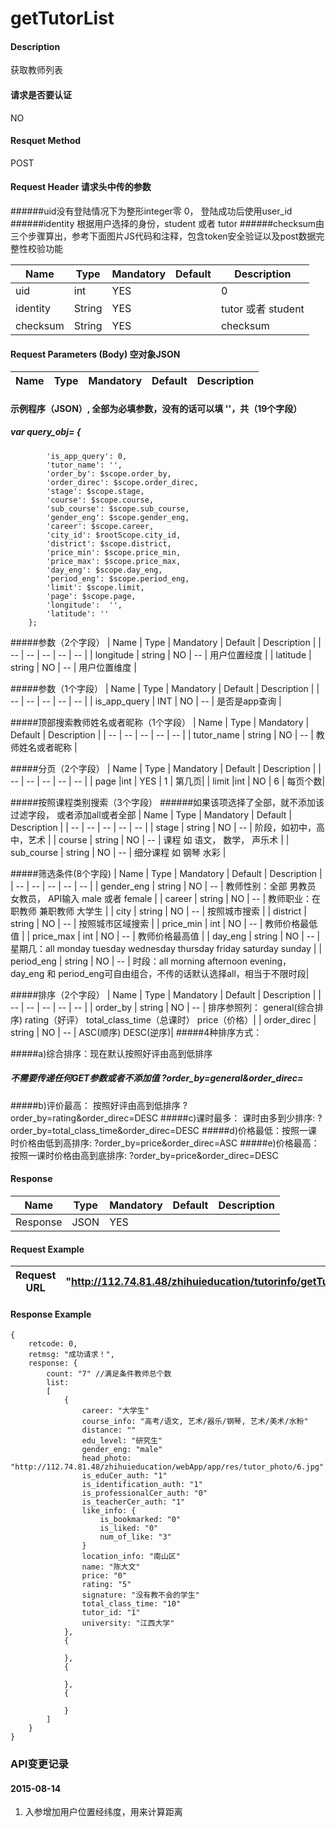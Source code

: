 # getTutorList

#### Description
获取教师列表


#### 请求是否要认证
NO


#### Resquet Method
POST


#### Request Header 请求头中传的参数
######uid没有登陆情况下为整形integer零 0， 登陆成功后使用user_id
######identity 根据用户选择的身份，student 或者 tutor
######checksum由三个步骤算出，参考下面图片JS代码和注释，包含token安全验证以及post数据完整性校验功能

| Name | Type | Mandatory | Default | Description |
| -- | -- | -- | -- | -- |
| uid | int | YES |  | 0 |
| identity    | String | YES |  | tutor 或者 student|
| checksum    | String | YES |  | checksum|


#### Request Parameters (Body) 空对象JSON

| Name | Type | Mandatory | Default | Description |
| -- | -- | -- | -- | -- |
####  示例程序（JSON）, 全部为必填参数，没有的话可以填 ''，共（19个字段）
#####           var query_obj= {
            'is_app_query': 0,
            'tutor_name': '',
            'order_by': $scope.order_by,
            'order_direc': $scope.order_direc,
            'stage': $scope.stage, 
            'course': $scope.course,
            'sub_course': $scope.sub_course,
            'gender_eng': $scope.gender_eng,
            'career': $scope.career,
            'city_id': $rootScope.city_id,
            'district': $scope.district,
            'price_min': $scope.price_min,
            'price_max': $scope.price_max,
            'day_eng': $scope.day_eng,
            'period_eng': $scope.period_eng,
            'limit': $scope.limit, 
            'page': $scope.page,
            'longitude':  '',
            'latitude': ''
        };

#####参数（2个字段）
| Name | Type | Mandatory | Default | Description |
| -- | -- | -- | -- | -- |
| longitude | string | NO | -- | 用户位置经度 |
| latitude | string | NO | -- | 用户位置维度 |

#####参数（1个字段）
| Name | Type | Mandatory | Default | Description |
| -- | -- | -- | -- | -- |
| is_app_query | INT | NO | -- | 是否是app查询 |

#####顶部搜索教师姓名或者昵称（1个字段）
| Name | Type | Mandatory | Default | Description |
| -- | -- | -- | -- | -- |
| tutor_name | string | NO | -- | 教师姓名或者昵称 |

#####分页（2个字段）
| Name | Type | Mandatory | Default | Description |
| -- | -- | -- | -- | -- |
| page |int | YES | 1 | 第几页|
| limit |int | NO | 6 | 每页个数|

#####按照课程类别搜索（3个字段）
######如果该项选择了全部，就不添加该过滤字段， 或者添加all或者全部
| Name | Type | Mandatory | Default | Description |
| -- | -- | -- | -- | -- |
| stage | string | NO | -- | 阶段，如初中，高中，艺术 |
| course | string | NO | -- | 课程  如 语文， 数学， 声乐术 |
| sub_course | string | NO | -- | 细分课程 如 钢琴 水彩 |


#####筛选条件(8个字段)
| Name | Type | Mandatory | Default | Description |
| -- | -- | -- | -- | -- |
| gender_eng | string | NO | -- | 教师性别：全部 男教员 女教员，  API输入 male 或者 female |
| career | string | NO | -- | 教师职业：在职教师 兼职教师 大学生 |
| city | string | NO | -- |  按照城市搜索 |
| district | string | NO | -- |  按照城市区域搜索 |
| price_min | int | NO | -- | 教师价格最低值 |
| price_max | int | NO | -- | 教师价格最高值 |
| day_eng | string | NO | -- |  星期几：all monday tuesday wednesday thursday friday saturday sunday |
| period_eng | string | NO | -- |  时段：all morning afternoon evening， day_eng 和 period_eng可自由组合，不传的话默认选择all，相当于不限时段|



#####排序（2个字段）
| Name | Type | Mandatory | Default | Description |
| -- | -- | -- | -- | -- |
| order_by | string | NO | -- | 排序参照列： general(综合排序)  rating（好评） total_class_time（总课时） price（价格）|
| order_direc  | string | NO | -- |  ASC(顺序) DESC(逆序)|
#####4种排序方式：

#####a)综合排序：现在默认按照好评由高到低排序
#####  不需要传递任何GET参数或者不添加值 ?order_by=general&order_direc=
#####b)评价最高： 按照好评由高到低排序  ?order_by=rating&order_direc=DESC
#####c)课时最多： 课时由多到少排序:  ?order_by=total_class_time&order_direc=DESC
#####d)价格最低：按照一课时价格由低到高排序:  ?order_by=price&order_direc=ASC
#####e)价格最高：按照一课时价格由高到底排序:   ?order_by=price&order_direc=DESC




#### Response
| Name | Type | Mandatory | Default | Description |
| -- | -- | -- | -- | -- |
| Response | JSON | YES| |   |


#### Request Example

|Request URL | "http://112.74.81.48/zhihuieducation/tutorinfo/getTutorList" |
| --| -- |


#### Response Example

```
{
    retcode: 0, 
    retmsg: "成功请求！",
    response: { 
        count: "7" //满足条件教师总个数
        list:
        [
            {
                career: "大学生"
                course_info: "高考/语文, 艺术/器乐/钢琴, 艺术/美术/水粉"
                distance: ""
                edu_level: "研究生"
                gender_eng: "male"
                head_photo: "http://112.74.81.48/zhihuieducation/webApp/app/res/tutor_photo/6.jpg"
                is_eduCer_auth: "1"
                is_identification_auth: "1"
                is_professionalCer_auth: "0"
                is_teacherCer_auth: "1"
                like_info: {
                    is_bookmarked: "0"
                    is_liked: "0"
                    num_of_like: "3"
                }
                location_info: "南山区"
                name: "陈大文"
                price: "0"
                rating: "5"
                signature: "没有教不会的学生"
                total_class_time: "10"
                tutor_id: "1"
                university: "江西大学"
            },
            {
            
            },
            {
        
            },
            {
        
            }
        ]
    }
}
```

### API变更记录


#### 2015-08-14 
1. 入参增加用户位置经纬度，用来计算距离







